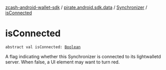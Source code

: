 [zcash-android-wallet-sdk](../../index.md) / [pirate.android.sdk.data](../index.md) / [Synchronizer](index.md) / [isConnected](./is-connected.md)

# isConnected

`abstract val isConnected: `[`Boolean`](https://kotlinlang.org/api/latest/jvm/stdlib/kotlin/-boolean/index.html)

A flag indicating whether this Synchronizer is connected to its lightwalletd server. When false, a UI element
may want to turn red.


